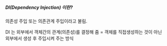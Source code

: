 ##### DI(Dependency Injection) 이란?
의존성 주입 또는 의존관계 주입이라고 불림.

DI 는 외부에서 객체간의 관계(의존성)를 결정해 줌 = 객체를 직접생성하는 것이 아닌 외부에서 생성 후 주입시켜 주는 방식